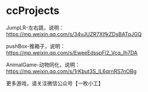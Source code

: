 # ccProjects

JumpLR-左右跳，说明：https://mp.weixin.qq.com/s/34vJUZR7XIfkZDsBATqJGQ

pushBox-推箱子，说明：https://mp.weixin.qq.com/s/EweeEdsspFl2_Vcq_Ih7DA

AnimalGame-动物同化，说明：https://mp.weixin.qq.com/s/1rKbut3S_lL6qrnRS7nOBg

更多游戏，请关注微信公众号【一枚小工】

